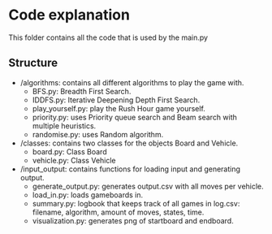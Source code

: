 # Code explanation
This folder contains all the code that is used by the main.py 

## Structure
* /algorithms: contains all different algorithms to play the game with.
    * BFS.py: Breadth First Search.
    * IDDFS.py: Iterative Deepening Depth First Search.
    * play_yourself.py: play the Rush Hour game yourself.
    * priority.py: uses Priority queue search and Beam search with multiple heuristics.
    * randomise.py: uses Random algorithm. 
* /classes: contains two classes for the objects Board and Vehicle. 
    * board.py: Class Board
    * vehicle.py: Class Vehicle
* /input_output: contains functions for loading input and generating output. 
    * generate_output.py: generates output.csv with all moves per vehicle. 
    * load_in.py: loads gameboards in. 
    * summary.py: logbook that keeps track of all games in log.csv: filename, algorithm, amount of moves, states, time.
    * visualization.py: generates png of startboard and endboard. 

